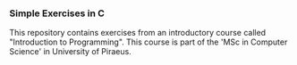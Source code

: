 ### Simple Exercises in C

This repository contains exercises from an introductory course called 
"Introduction to Programming". This course is part of the 'MSc in Computer
 Science' in University of Piraeus.
